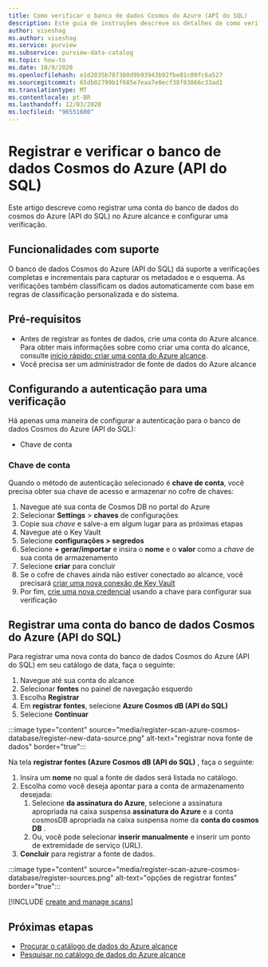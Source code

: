 ```yaml
---
title: Como verificar o banco de dados Cosmos do Azure (API do SQL)
description: Este guia de instruções descreve os detalhes de como verificar o banco de dados Cosmos do Azure (API do SQL).
author: viseshag
ms.author: viseshag
ms.service: purview
ms.subservice: purview-data-catalog
ms.topic: how-to
ms.date: 10/9/2020
ms.openlocfilehash: e1d2035b787380d9b93943b92fbe81c09fc6a527
ms.sourcegitcommit: 65db02799b1f685e7eaa7e0ecf38f03866c33ad1
ms.translationtype: MT
ms.contentlocale: pt-BR
ms.lasthandoff: 12/03/2020
ms.locfileid: "96551600"
---
```

# <a name="register-and-scan-azure-cosmos-database-sql-api"></a>Registrar e verificar o banco de dados Cosmos do Azure (API do SQL)

Este artigo descreve como registrar uma conta do banco de dados do cosmos do Azure (API do SQL) no Azure alcance e configurar uma verificação.

## <a name="supported-capabilities"></a>Funcionalidades com suporte

O banco de dados Cosmos do Azure (API do SQL) dá suporte a verificações completas e incrementais para capturar os metadados e o esquema. As verificações também classificam os dados automaticamente com base em regras de classificação personalizada e do sistema.

## <a name="prerequisites"></a>Pré-requisitos

- Antes de registrar as fontes de dados, crie uma conta do Azure alcance. Para obter mais informações sobre como criar uma conta do alcance, consulte [início rápido: criar uma conta do Azure alcance](create-catalog-portal.md).
- Você precisa ser um administrador de fonte de dados do Azure alcance

## <a name="setting-up-authentication-for-a-scan"></a>Configurando a autenticação para uma verificação

Há apenas uma maneira de configurar a autenticação para o banco de dados Cosmos do Azure (API do SQL):

- Chave de conta
 
### <a name="account-key"></a>Chave de conta

Quando o método de autenticação selecionado é **chave de conta**, você precisa obter sua chave de acesso e armazenar no cofre de chaves:

1. Navegue até sua conta de Cosmos DB no portal do Azure 
1. Selecionar **Settings**  >  **chaves** de configurações 
1. Copie sua *chave* e salve-a em algum lugar para as próximas etapas
1. Navegue até o Key Vault
1. Selecione **configurações > segredos**
1. Selecione **+ gerar/importar** e insira o **nome** e o **valor** como a *chave* de sua conta de armazenamento
1. Selecione **criar** para concluir
1. Se o cofre de chaves ainda não estiver conectado ao alcance, você precisará [criar uma nova conexão de Key Vault](manage-credentials.md#create-azure-key-vaults-connections-in-your-azure-purview-account)
1. Por fim, [crie uma nova credencial](manage-credentials.md#create-a-new-credential) usando a chave para configurar sua verificação

## <a name="register-an-azure-cosmos-database-sql-api-account"></a>Registrar uma conta do banco de dados Cosmos do Azure (API do SQL)

Para registrar uma nova conta do banco de dados Cosmos do Azure (API do SQL) em seu catálogo de data, faça o seguinte:

1. Navegue até sua conta do alcance
1. Selecionar **fontes** no painel de navegação esquerdo
1. Escolha **Registrar**
1. Em **registrar fontes**, selecione **Azure Cosmos dB (API do SQL)**
1. Selecione **Continuar**

:::image type="content" source="media/register-scan-azure-cosmos-database/register-new-data-source.png" alt-text="registrar nova fonte de dados" border="true":::

Na tela **registrar fontes (Azure Cosmos dB (API do SQL)** , faça o seguinte:

1. Insira um **nome** no qual a fonte de dados será listada no catálogo.
1. Escolha como você deseja apontar para a conta de armazenamento desejada:
   1. Selecione **da assinatura do Azure**, selecione a assinatura apropriada na caixa suspensa **assinatura do Azure** e a conta cosmosDB apropriada na caixa suspensa nome da **conta do cosmos DB** .
   1. Ou, você pode selecionar **inserir manualmente** e inserir um ponto de extremidade de serviço (URL).
1. **Concluir** para registrar a fonte de dados.

:::image type="content" source="media/register-scan-azure-cosmos-database/register-sources.png" alt-text="opções de registrar fontes" border="true":::


[!INCLUDE [create and manage scans](includes/manage-scans.md)]

## <a name="next-steps"></a>Próximas etapas

- [Procurar o catálogo de dados do Azure alcance](how-to-browse-catalog.md)
- [Pesquisar no catálogo de dados do Azure alcance](how-to-search-catalog.md)
